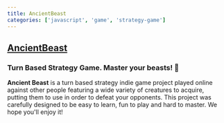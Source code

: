 ```yaml
---
title: AncientBeast
categories: ['javascript', 'game', 'strategy-game']
---
```

## [AncientBeast](https://github.com/FreezingMoon/AncientBeast)

### Turn Based Strategy Game. Master your beasts! 🐺


**Ancient Beast** is a turn based strategy indie game project played online against other people featuring a wide variety of creatures to acquire, putting them to use in order to defeat your opponents. This project was carefully designed to be easy to learn, fun to play and hard to master. We hope you'll enjoy it!
